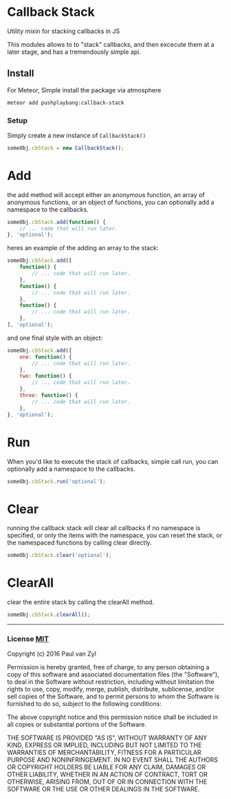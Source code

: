 # Callback Stack
Utility mixin for stacking callbacks in JS

This modules allows to to "stack" callbacks, and then excecute them at a later stage, and has a tremendously simple api. 



## Install
For Meteor, Simple install the package via atmosphere

```sh
meteor add pushplaybang:callback-stack
```



### Setup
Simply create a new instance of `CallbackStack()`

````js
someObj.cbStack = new CallbackStack();
````



# Add
the add method will accept either an anonymous function, an array of anonymous functions, or an object of functions, you can optionally add a namespace to the callbacks.

````js
someObj.cbStack.add(function() {
    // ... code that will run later.
}, 'optional');
````

heres an example of the adding an array to the stack:

````js
someObj.cbStack.add([
    function() {
        // ... code that will run later.
    },
    function() {
        // ... code that will run later.
    },
    function() {
        // ... code that will run later.
    },
], 'optional');
````

and one final style with an object:

````js
someObj.cbStack.add({
    one: function() {
        // ... code that will run later.
    },
    two: function() {
        // ... code that will run later.
    },
    three: function() {
        // ... code that will run later.
    },
}, 'optional');
````



# Run
When you'd like to execute the stack of callbacks, simple call run, you can optionally add a namespace to the callbacks.

````js
someObj.cbStack.run('optional');
````



# Clear
running the callback stack will clear all callbacks if no namespace is specified, or only the items with the namespace, you can reset the stack, or the namespaced functions by calling clear directly.

````js
someObj.cbStack.clear('optional');
````



# ClearAll
clear the entire stack by calling the clearAll method.

````js
someObj.cbStack.clearAll();
````



____


### License [MIT](https://opensource.org/licenses/MIT)
Copyright (c) 2016 Paul van Zyl

Permission is hereby granted, free of charge, to any person obtaining a copy
of this software and associated documentation files (the "Software"), to deal
in the Software without restriction, including without limitation the rights
to use, copy, modify, merge, publish, distribute, sublicense, and/or sell
copies of the Software, and to permit persons to whom the Software is
furnished to do so, subject to the following conditions:

The above copyright notice and this permission notice shall be included in
all copies or substantial portions of the Software.

THE SOFTWARE IS PROVIDED "AS IS", WITHOUT WARRANTY OF ANY KIND, EXPRESS OR
IMPLIED, INCLUDING BUT NOT LIMITED TO THE WARRANTIES OF MERCHANTABILITY,
FITNESS FOR A PARTICULAR PURPOSE AND NONINFRINGEMENT.  IN NO EVENT SHALL THE
AUTHORS OR COPYRIGHT HOLDERS BE LIABLE FOR ANY CLAIM, DAMAGES OR OTHER
LIABILITY, WHETHER IN AN ACTION OF CONTRACT, TORT OR OTHERWISE, ARISING FROM,
OUT OF OR IN CONNECTION WITH THE SOFTWARE OR THE USE OR OTHER DEALINGS IN
THE SOFTWARE.